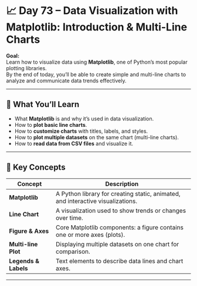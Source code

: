 # 📈 Day 73 – Data Visualization with Matplotlib: Introduction & Multi-Line Charts

**Goal:**  
Learn how to visualize data using **Matplotlib**, one of Python’s most popular plotting libraries.  
By the end of today, you’ll be able to create simple and multi-line charts to analyze and communicate data trends effectively.

---

## 🚀 What You’ll Learn
- What **Matplotlib** is and why it’s used in data visualization.  
- How to **plot basic line charts**.  
- How to **customize charts** with titles, labels, and styles.  
- How to **plot multiple datasets** on the same chart (multi-line charts).  
- How to **read data from CSV files** and visualize it.

---

## 🧠 Key Concepts
| Concept | Description |
|----------|-------------|
| **Matplotlib** | A Python library for creating static, animated, and interactive visualizations. |
| **Line Chart** | A visualization used to show trends or changes over time. |
| **Figure & Axes** | Core Matplotlib components: a figure contains one or more axes (plots). |
| **Multi-line Plot** | Displaying multiple datasets on one chart for comparison. |
| **Legends & Labels** | Text elements to describe data lines and chart axes. |

---

